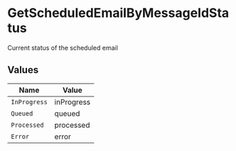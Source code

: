 # GetScheduledEmailByMessageIdStatus

Current status of the scheduled email


## Values

| Name         | Value        |
| ------------ | ------------ |
| `InProgress` | inProgress   |
| `Queued`     | queued       |
| `Processed`  | processed    |
| `Error`      | error        |